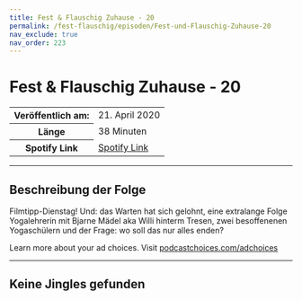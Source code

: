 ```yaml
---
title: Fest & Flauschig Zuhause - 20
permalink: /fest-flauschig/episoden/Fest-und-Flauschig-Zuhause-20
nav_exclude: true
nav_order: 223
---
```


# Fest & Flauschig Zuhause - 20
<table class="resp-table dcf-table dcf-table-responsive dcf-table-bordered dcf-table-striped dcf-w-100%">
                    <tbody>
                        <tr>
                            <th scope="row">Veröffentlich am:</th>
                            <td data-label="Veröffentlich am:">21. April 2020</td>
                        </tr>
                        <tr>
                            <th scope="row">Länge </th>
                            <td data-label="Länge ">38 Minuten</td>
                        </tr><tr>
                                <th scope="row">Spotify Link</th>
                                <td data-label="Spotify Link"><a href="https://open.spotify.com/episode/1IvA959mEu3Fd1Ivb72Dgm">Spotify Link</a></td>
                            </tr></tbody>
                </table>

***

## Beschreibung der Folge

<div>
Filmtipp-Dienstag! Und: das Warten hat sich gelohnt, eine extralange Folge Yogalehrerin mit Bjarne Mädel aka Willi hinterm Tresen, zwei besoffenenen Yogaschülern und der Frage: wo soll das nur alles enden?<p> </p><p>Learn more about your ad choices. Visit <a href="https://podcastchoices.com/adchoices">podcastchoices.com/adchoices</a></p>  
</div>

***

## Keine Jingles gefunden